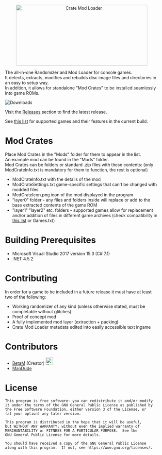 <p align="center">
<img src="../master/CrateModLoader/Resources/cml_header.png" width="433" height="200" alt="Crate Mod Loader"> 
</p>
  
The all-in-one Randomizer and Mod Loader for console games.  
It detects, extracts, modifies and rebuilds disc image files and directories in an easy to setup way.  
In addition, it allows for standalone "Mod Crates" to be installed seamlessly into game ROMs.  
  
<p><img src="https://img.shields.io/github/downloads/TheBetaM/CrateModLoader/total.svg" alt="Downloads"/></p>
  
Visit the [Releases](https://github.com/TheBetaM/CrateModLoader/releases) section to find the latest release.  
  
See [this list](../master/GAMES.md) for supported games and their features in the current build.  

# Mod Crates

Place Mod Crates in the "Mods" folder for them to appear in the list.  
An example mod can be found in the "Mods" folder.  
Mod Crates can be folders or standard .zip files with these contents: (only ModCrateInfo.txt is mandatory for them to function, the rest is optional)  
- ModCrateInfo.txt with the details of the mod  
- ModCrateSettings.txt game-specific settings that can't be changed with modded files  
- ModCrateIcon.png icon of the mod displayed in the program  
- "layer0" folder - any files and folders inside will replace or add to the base extracted contents of the game ROM  
- "layer1" "layer2" etc. folders - supported games allow for replacement and/or addition of files in different game archives (check compatibility in [this list](../master/GAMES.md) or Games.txt)  
  
# Building Prerequisites

- Microsoft Visual Studio 2017 version 15.3 (C# 7.1)
- .NET 4.5.2

# Contributing

In order for a game to be included in a future release it must have at least two of the following:  
- Working randomizer of any kind (unless otherwise stated, must be completable without glitches)  
- Proof of concept mod  
- A fully implemented mod layer (extraction + packing)  
- Crate Mod Loader metadata edited into easily accessible text ingame  

# Contributors

- [BetaM](https://www.youtube.com/channel/UCL-EwV5XqypMUJ5zVHaBjAw) (Creator) <a href='https://ko-fi.com/N4N51DUX0' target='_blank'><img height='24' style='border:0px;height:24px;' src='https://az743702.vo.msecnd.net/cdn/kofi2.png?v=2' border='0' alt='Buy Me a Coffee at ko-fi.com' /></a>
- [ManDude](https://github.com/ManDude)  

# License

    This program is free software: you can redistribute it and/or modify
    it under the terms of the GNU General Public License as published by
    the Free Software Foundation, either version 3 of the License, or
    (at your option) any later version.

    This program is distributed in the hope that it will be useful,
    but WITHOUT ANY WARRANTY; without even the implied warranty of
    MERCHANTABILITY or FITNESS FOR A PARTICULAR PURPOSE.  See the
    GNU General Public License for more details.

    You should have received a copy of the GNU General Public License
    along with this program.  If not, see https://www.gnu.org/licenses/.
